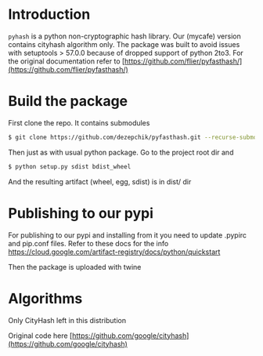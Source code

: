 # Introduction

`pyhash` is a python non-cryptographic hash library. Our (mycafe) version contains cityhash algorithm only.
The package was built to avoid issues with setuptools > 57.0.0 because of dropped support of python 2to3.
For the original documentation refer to [https://github.com/flier/pyfasthash/](https://github.com/flier/pyfasthash/)

# Build the package

First clone the repo. It contains submodules

```bash
$ git clone https://github.com/dezepchik/pyfasthash.git --recurse-submodules
```

Then just as with usual python package. Go to the project root dir and

```bash
$ python setup.py sdist bdist_wheel
```

And the resulting artifact (wheel, egg, sdist) is in dist/ dir

# Publishing to our pypi

For publishing to our pypi and installing from it you need to update .pypirc and pip.conf files.
Refer to these docs for the info https://cloud.google.com/artifact-registry/docs/python/quickstart

Then the package is uploaded with twine

# Algorithms

Only CityHash left in this distribution

Original code here [https://github.com/google/cityhash](https://github.com/google/cityhash)
